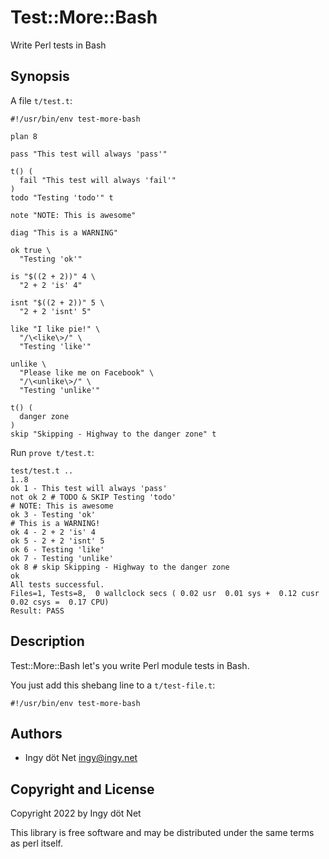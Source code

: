 Test::More::Bash
================

Write Perl tests in Bash

## Synopsis

A file `t/test.t`:
```
#!/usr/bin/env test-more-bash

plan 8

pass "This test will always 'pass'"

t() (
  fail "This test will always 'fail'"
)
todo "Testing 'todo'" t

note "NOTE: This is awesome"

diag "This is a WARNING"

ok true \
  "Testing 'ok'"

is "$((2 + 2))" 4 \
  "2 + 2 'is' 4"

isnt "$((2 + 2))" 5 \
  "2 + 2 'isnt' 5"

like "I like pie!" \
  "/\<like\>/" \
  "Testing 'like'"

unlike \
  "Please like me on Facebook" \
  "/\<unlike\>/" \
  "Testing 'unlike'"

t() (
  danger zone
)
skip "Skipping - Highway to the danger zone" t
```

Run `prove t/test.t`:
```
test/test.t ..
1..8
ok 1 - This test will always 'pass'
not ok 2 # TODO & SKIP Testing 'todo'
# NOTE: This is awesome
ok 3 - Testing 'ok'
# This is a WARNING!
ok 4 - 2 + 2 'is' 4
ok 5 - 2 + 2 'isnt' 5
ok 6 - Testing 'like'
ok 7 - Testing 'unlike'
ok 8 # skip Skipping - Highway to the danger zone
ok
All tests successful.
Files=1, Tests=8,  0 wallclock secs ( 0.02 usr  0.01 sys +  0.12 cusr  0.02 csys =  0.17 CPU)
Result: PASS
```

## Description

Test::More::Bash let's you write Perl module tests in Bash.

You just add this shebang line to a `t/test-file.t`:
```
#!/usr/bin/env test-more-bash
```

## Authors

* Ingy döt Net <ingy@ingy.net>

## Copyright and License

Copyright 2022 by Ingy döt Net

This library is free software and may be distributed under the same terms as
perl itself.
